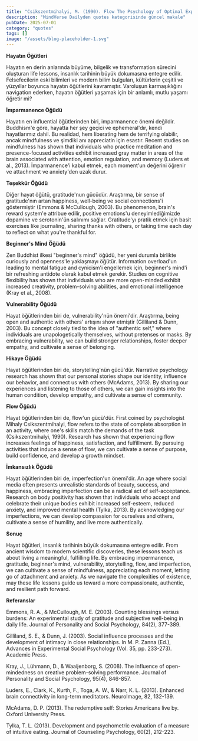 ```yaml
---
title: "Csikszentmihalyi, M. (1990). Flow The Psychology of Optimal Experience. Harper Row."
description: "MindVerse Dailyden quotes kategorisinde güncel makale"
pubDate: 2025-07-01
category: "quotes"
tags: []
image: "/assets/blog-placeholder-1.svg"
---
```


**Hayatın Öğütleri**

Hayatın en derin anlarında büyüme, bilgelik ve transformation sürecini oluşturan life lessons, insanlık tarihinin büyük dokumasına entegre edilir. Felsefecilerin eski bilimleri ve modern bilim bulguları, kültürlerin çeşitli ve yüzyıllar boyunca hayatın öğütlerini kavramıştır. Varoluşun karmaşıklığını navigation ederken, hayatın öğütleri yaşamak için bir anlamlı, mutlu yaşamı öğretir mi?

**İmparmanence Öğüdü**

Hayatın en influential öğütlerinden biri, imparmanence önemi değildir. Buddhism'e göre, hayatta her şey geçici ve ephemeral'dır, kendi hayatlarımız dahil. Bu realidad, hem liberating hem de terrifying olabilir, ancak mindfulness ve şimdiki anı appreciatin için esastır. Recent studies on mindfulness has shown that individuals who practice meditation and presence-focused activities exhibit increased gray matter in areas of the brain associated with attention, emotion regulation, and memory (Luders et al., 2013). İmparmanence'i kabul etmek, each moment'un değerini öğrenir ve attachment ve anxiety'den uzak durur.

**Teşekkür Öğüdü**

Diğer hayat öğütü, gratitude'nun gücüdür. Araştırma, bir sense of gratitude'nın artan happiness, well-being ve social connections'i göstermiştir (Emmons & McCullough, 2003). Bu phenomenon, brain's reward system'e attribue edilir, positive emotions'u deneyimlediğimizde dopamine ve serotonin'ün salınımı sağlar. Gratitude'yı pratik etmek için basit exercises like journaling, sharing thanks with others, or taking time each day to reflect on what you're thankful for.

**Beginner's Mind Öğüdü**

Zen Buddhist ilkesi "beginner's mind" öğüdü, her yeni durumla birlikte curiously and openness'le yaklaşmayı öğütür. Information overload'un leading to mental fatigue and cynicism'i engellemek için, beginner's mind'i bir refreshing antidote olarak kabul etmek gerekir. Studies on cognitive flexibility has shown that individuals who are more open-minded exhibit increased creativity, problem-solving abilities, and emotional intelligence (Kray et al., 2008).

**Vulnerability Öğüdü**

Hayat öğütlerinden biri de, vulnerability'nün önemi'dir. Araştırma, being open and authentic with others' artışını show etmiştir (Gilliland & Dunn, 2003). Bu concept closely tied to the idea of "authentic self," where individuals are unapologetically themselves, without pretenses or masks. By embracing vulnerability, we can build stronger relationships, foster deeper empathy, and cultivate a sense of belonging.

**Hikaye Öğüdü**

Hayat öğütlerinden biri de, storytelling'nün gücü'dür. Narrative psychology research has shown that our personal stories shape our identity, influence our behavior, and connect us with others (McAdams, 2013). By sharing our experiences and listening to those of others, we can gain insights into the human condition, develop empathy, and cultivate a sense of community.

**Flow Öğüdü**

Hayat öğütlerinden biri de, flow'un gücü'dür. First coined by psychologist Mihaly Csikszentmihalyi, flow refers to the state of complete absorption in an activity, where one's skills match the demands of the task (Csikszentmihalyi, 1990). Research has shown that experiencing flow increases feelings of happiness, satisfaction, and fulfillment. By pursuing activities that induce a sense of flow, we can cultivate a sense of purpose, build confidence, and develop a growth mindset.

**İmkansızlık Öğüdü**

Hayat öğütlerinden biri de, imperfection'un önemi'dir. An age where social media often presents unrealistic standards of beauty, success, and happiness, embracing imperfection can be a radical act of self-acceptance. Research on body positivity has shown that individuals who accept and celebrate their unique bodies exhibit increased self-esteem, reduced anxiety, and improved mental health (Tylka, 2013). By acknowledging our imperfections, we can develop compassion for ourselves and others, cultivate a sense of humility, and live more authentically.

**Sonuç**

Hayat öğütleri, insanlık tarihinin büyük dokumasına entegre edilir. From ancient wisdom to modern scientific discoveries, these lessons teach us about living a meaningful, fulfilling life. By embracing impermanence, gratitude, beginner's mind, vulnerability, storytelling, flow, and imperfection, we can cultivate a sense of mindfulness, appreciating each moment, letting go of attachment and anxiety. As we navigate the complexities of existence, may these life lessons guide us toward a more compassionate, authentic, and resilient path forward.

**Referanslar**

Emmons, R. A., & McCullough, M. E. (2003). Counting blessings versus burdens: An experimental study of gratitude and subjective well-being in daily life. Journal of Personality and Social Psychology, 84(2), 377-389.

Gilliland, S. E., & Dunn, J. (2003). Social influence processes and the development of intimacy in close relationships. In M. P. Zanna (Ed.), Advances in Experimental Social Psychology (Vol. 35, pp. 233-273). Academic Press.

Kray, J., Lühmann, D., & Waaijenborg, S. (2008). The influence of open-mindedness on creative problem-solving performance. Journal of Personality and Social Psychology, 95(4), 846-857.

Luders, E., Clark, K., Kurth, F., Toga, A. W., & Narr, K. L. (2013). Enhanced brain connectivity in long-term meditators. NeuroImage, 82, 132-139.

McAdams, D. P. (2013). The redemptive self: Stories Americans live by. Oxford University Press.

Tylka, T. L. (2013). Development and psychometric evaluation of a measure of intuitive eating. Journal of Counseling Psychology, 60(2), 212-223.